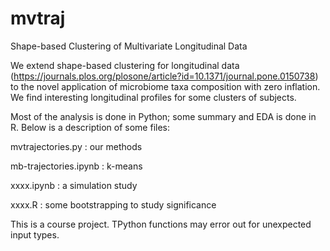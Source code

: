 # mvtraj
Shape-based Clustering of Multivariate Longitudinal Data

We extend shape-based clustering for longitudinal data (https://journals.plos.org/plosone/article?id=10.1371/journal.pone.0150738) to the novel application of microbiome taxa composition with zero inflation. We find interesting longitudinal profiles for some clusters of subjects.

Most of the analysis is done in Python; some summary and EDA is done in R. Below is a description of some files:

  mvtrajectories.py : our methods
  
  mb-trajectories.ipynb : k-means
  
  xxxx.ipynb : a simulation study
  
  xxxx.R : some bootstrapping to study significance
  
This is a course project. TPython functions may error out for unexpected input types.
